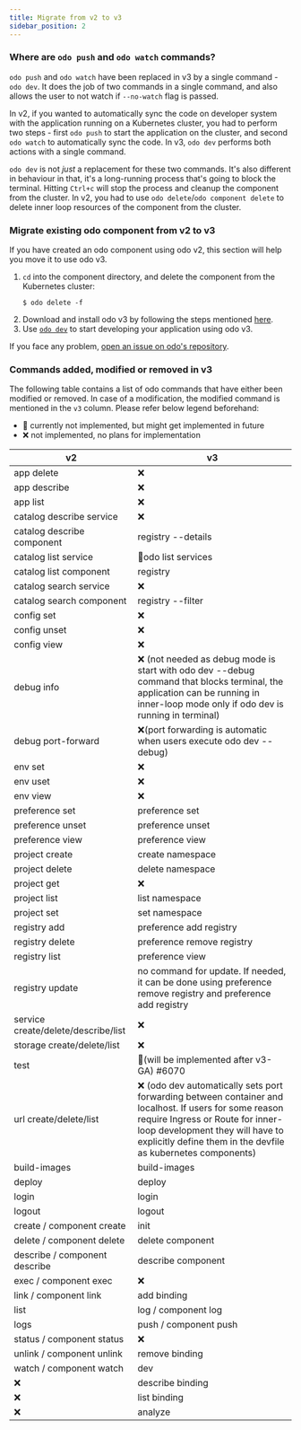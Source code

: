 ```yaml
---
title: Migrate from v2 to v3
sidebar_position: 2
---
```


### Where are `odo push` and `odo watch` commands?
`odo push` and `odo watch` have been replaced in v3 by a single command - `odo dev`. It does the job of two commands 
in a single command, and also allows the user to not watch if `--no-watch` flag is passed. 

In v2, if you wanted to automatically sync the code on developer system with the application running on a Kubernetes
cluster, you had to perform two steps - first `odo push` to start the application on the cluster, and second `odo watch`
to automatically sync the code. In v3, `odo dev` performs both actions with a single command.

`odo dev` is not _just_ a replacement for these two commands. It's also different in behaviour in that, it's a 
long-running process that's going to block the terminal. Hitting `Ctrl+c` will stop the process and cleanup the 
component from the cluster. In v2, you had to use `odo delete`/`odo component delete` to delete inner loop resources 
of the component from the cluster.

### Migrate existing odo component from v2 to v3
If you have created an odo component using odo v2, this section will help you move it to use odo v3.
1. `cd` into the component directory, and delete the component from the Kubernetes cluster:
    ```shell
    $ odo delete -f
   ```
2. Download and install odo v3 by following the steps mentioned [here](../overview/installation.md).
3. Use [`odo dev`](../command-reference/dev.md) to start developing your application using odo v3.

If you face any problem, [open an issue on odo's repository](https://github.com/redhat-developer/odo/issues/new?assignees=&labels=&template=Bug.md).

### Commands added, modified or removed in v3

The following table contains a list of odo commands that have either been modified or removed. In case of a 
modification, the modified command is mentioned in the `v3` column. Please refer below legend beforehand:
* 👷 currently not implemented, but might get implemented in future
* ❌ not implemented, no plans for implementation

| v2           | v3 |
|--------------|--|
| app delete   | ❌ |
| app describe | ❌ |
| app list     | ❌ |
| catalog describe service| ❌ |
| catalog describe component | registry --details |
| catalog list service | 👷odo list services |
| catalog list component | registry |
| catalog search service | ❌ |
| catalog search component | registry --filter |
| config set | ❌ |
| config unset | ❌ |
| config view | ❌ | 
| debug info | ❌ (not needed as debug mode is start with odo dev --debug command that blocks terminal, the application can be running in inner-loop mode only if odo dev is running in terminal) |
| debug port-forward  | ❌(port forwarding is automatic when users execute odo dev --debug) |
| env set  | ❌ |
|env uset | ❌ |
| env view | ❌ |
|preference set| preference set|
|preference unset| preference unset|
|preference view| preference view|
|project create| create namespace|
|project delete| delete namespace|
|project get| ❌ |
|project list| list namespace|
|project set| set namespace|
|registry add| preference add registry|
|registry delete| preference remove registry|
|registry list| preference view |
| registry update|no command for update. If needed, it can be done using preference remove registry and preference add registry|
|service create/delete/describe/list|❌|
|storage create/delete/list|❌|
|test|👷(will be implemented after v3-GA) #6070|
|url create/delete/list| ❌ (odo dev automatically sets port forwarding between container and localhost. If users for some reason require Ingress or Route for inner-loop development they will have to explicitly define them in the devfile as kubernetes components)|
|build-images|build-images| 
|deploy|deploy|
|login|login|
|logout|logout|
|create / component create|init|
|delete / component delete|delete component|
|describe / component describe|describe component|
|exec / component exec|❌|
|link / component link|add binding|list / component list|
|list|log / component log|
|logs|push / component push|in v3 there is only dev command that behaves more like watch in v2. There is an option to disable automatic reloads when a file is changed (--no-watch) in future there will be an option to trigger “sync” explicitly when --no-watch option is used)|
|status / component status|❌|
|unlink / component unlink|remove binding|
|watch / component watch|dev|
|❌|describe binding|
|❌|list binding|
|❌|analyze |